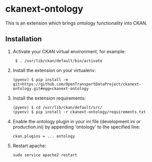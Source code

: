 # ckanext-ontology

This is an extension which brings ontology functionality into CKAN.



## Installation

1. Activate your CKAN virtual environment, for example:

        $ . /usr/lib/ckan/default/bin/activate

2.  Install the extension on your virtualenv:

        (pyenv) $ pip install -e git+https://github.com/OpenTransportDataProject/ckanext-ontology.git#egg=ckanext-ontology

3.  Install the extension requirements:

        (pyenv) $ cd /usr/lib/ckan/default/src/
        (pyenv) $ pip install -r ckanext-ontology/requirements.txt

4.  Enable the ontology plugin in your ini file (development.ini or production.ini) by appending 'ontology' to the specified line:

        ckan.plugins = ... ontology

5.  Restart apache:

        sudo service apache2 restart

